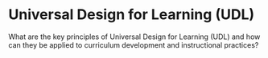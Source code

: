 # Universal Design for Learning (UDL)

What are the key principles of Universal Design for Learning (UDL) and how can they be applied to curriculum development and instructional practices?